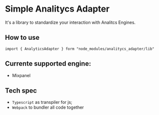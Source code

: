 # Simple Analitycs Adapter

It's a library to standardize your interaction with Analitcs Engines.

## How to use

```
import { AnalyticsAdapter } form "node_modules/analitycs_adapter/lib"
```
## Currente supported engine:

- Mixpanel

## Tech spec

- `Typescript` as transpiler for js;
- `Webpack` to bundler all code together
